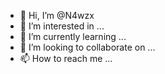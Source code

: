 - 👋 Hi, I’m @N4wzx
- 👀 I’m interested in ...
- 🌱 I’m currently learning ...
- 💞️ I’m looking to collaborate on ...
- 📫 How to reach me ...

<!---
N4wzx/N4wzx is a ✨ special ✨ repository because its `README.md` (this file) appears on your GitHub profile.
You can click the Preview link to take a look at your changes.
--->
